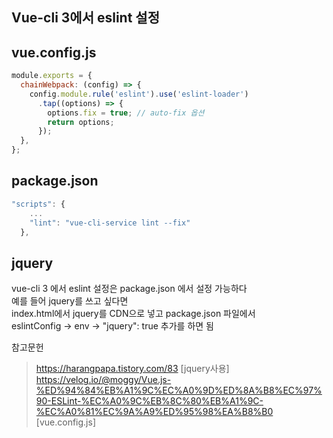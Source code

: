 ## Vue-cli 3에서 eslint 설정

## vue.config.js
``` javascript
module.exports = {
  chainWebpack: (config) => {
    config.module.rule('eslint').use('eslint-loader')
      .tap((options) => {
        options.fix = true; // auto-fix 옵션
        return options;
      });
  },
};
```

## package.json
``` javascript
"scripts": {
    ...
    "lint": "vue-cli-service lint --fix"
  },
```  

## jquery
vue-cli 3 에서 eslint 설정은 package.json 에서 설정 가능하다  
예를 들어 jquery를 쓰고 싶다면  
index.html에서 jquery를 CDN으로 넣고 package.json 파일에서  
eslintConfig -> env -> "jquery": true 추가를 하면 됨

참고문헌

> https://harangpapa.tistory.com/83 [jquery사용]
> https://velog.io/@moggy/Vue.js-%ED%94%84%EB%A1%9C%EC%A0%9D%ED%8A%B8%EC%97%90-ESLint-%EC%A0%9C%EB%8C%80%EB%A1%9C-%EC%A0%81%EC%9A%A9%ED%95%98%EA%B8%B0 [vue.config.js]
